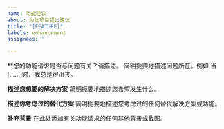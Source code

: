 ```yaml
---
name: 功能建议
about: 为此项目提出建议
title: "[FEATURE]"
labels: enhancement
assignees: ''

---
```


**您的功能请求是否与问题有关？请描述。
简明扼要地描述问题所在。例如 当[......]时，我总是很沮丧。

**描述您想要的解决方案**
简明扼要地描述您希望发生什么。

**描述你考虑过的替代方案**
简明扼要地描述您考虑过的任何替代解决方案或功能。

**补充背景**
在此处添加有关功能请求的任何其他背景或截图。
